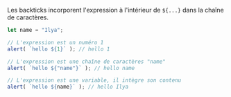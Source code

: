 Les backticks incorporent l'expression à l'intérieur de `${...}` dans la chaîne de caractères.

```js run
let name = "Ilya";

// L'expression est un numéro 1
alert( `hello ${1}` ); // hello 1

// L'expression est une chaîne de caractères "name"
alert( `hello ${"name"}` ); // hello name

// L'expression est une variable, il intègre son contenu
alert( `hello ${name}` ); // hello Ilya
```